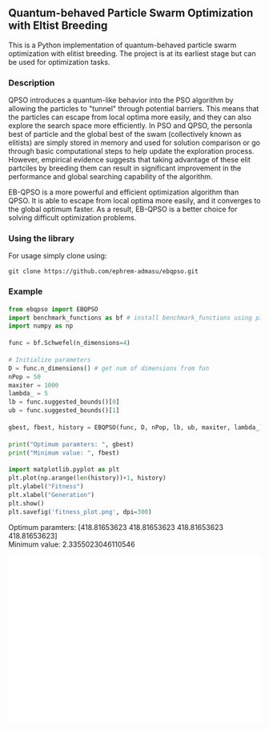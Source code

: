 ## Quantum-behaved Particle Swarm Optimization with Eltist Breeding
This is a Python implementation of quantum-behaved particle swarm optimization with elitist breeding. The project is at its earliest stage but can be used for optimization tasks.

### Description
QPSO introduces a quantum-like behavior into the PSO algorithm by allowing the particles to "tunnel" through potential barriers. 
This means that the particles can escape from local optima more easily, and they can also explore the search space more efficiently.  In PSO and QPSO,
the personla best of particle and the global best of the swam (collectively known as elitists) are simply stored in memory and used for solution comparison 
or go through basic computational steps to help update the exploration process. However, empirical evidence suggests that taking advantage of these elit partciles
by breeding them can result in significant improvement in the performance and global searching capability of the algorithm.

EB-QPSO is a more powerful and efficient optimization algorithm than QPSO. It is able to escape from local optima more easily, and it converges to the global optimum faster. 
As a result, EB-QPSO is a better choice for solving difficult optimization problems.

### Using the library
For usage simply clone using:
```
git clone https://github.com/ephrem-admasu/ebqpso.git
```

### Example
```python
from ebqpso import EBQPSO
import benchmark_functions as bf # install benchmark_functions using pip install benchmark_functions
import numpy as np

func = bf.Schwefel(n_dimensions=4)

# Initialize parameters
D = func.n_dimensions() # get num of dimensions from fun
nPop = 50
maxiter = 1000
lambda_ = 5
lb = func.suggested_bounds()[0]
ub = func.suggested_bounds()[1]

gbest, fbest, history = EBQPSO(func, D, nPop, lb, ub, maxiter, lambda_)

print("Optimum paramters: ", gbest)
print("Minimum value: ", fbest)

import matplotlib.pyplot as plt
plt.plot(np.arange(len(history))+1, history)
plt.ylabel("Fitness")
plt.xlabel("Generation")
plt.show()
plt.savefig('fitness_plot.png', dpi=300)
```
Optimum paramters:  [418.81653623 418.81653623 418.81653623 418.81653623]  
Minimum value:  2.3355023046110546

![FitnessPlot](https://github.com/ephrem-admasu/ebqpso/blob/main/fitness_plot.png)

